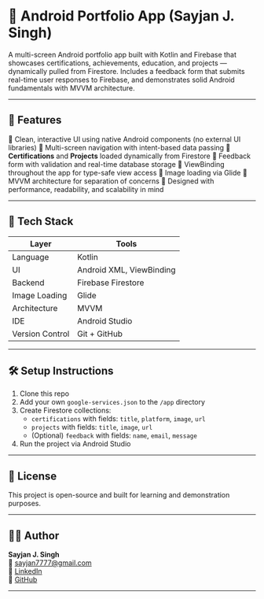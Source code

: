 # 📲 Android Portfolio App (Sayjan J. Singh)

A multi-screen Android portfolio app built with Kotlin and Firebase that showcases certifications, achievements, education, and projects — dynamically pulled from Firestore. Includes a feedback form that submits real-time user responses to Firebase, and demonstrates solid Android fundamentals with MVVM architecture.

---

## 🚀 Features

🔹 Clean, interactive UI using native Android components (no external UI libraries)
🔹 Multi-screen navigation with intent-based data passing
🔹 **Certifications** and **Projects** loaded dynamically from Firestore
🔹 Feedback form with validation and real-time database storage
🔹 ViewBinding throughout the app for type-safe view access
🔹 Image loading via Glide
🔹 MVVM architecture for separation of concerns
🔹 Designed with performance, readability, and scalability in mind

---

## 🔧 Tech Stack

| Layer | Tools |
|-------|-------|
| Language | Kotlin |
| UI | Android XML, ViewBinding |
| Backend | Firebase Firestore |
| Image Loading | Glide |
| Architecture | MVVM |
| IDE | Android Studio |
| Version Control | Git + GitHub |

---

## 🛠 Setup Instructions

1. Clone this repo
2. Add your own `google-services.json` to the `/app` directory
3. Create Firestore collections:
   - `certifications` with fields: `title`, `platform`, `image`, `url`
   - `projects` with fields: `title`, `image`, `url`
   - (Optional) `feedback` with fields: `name`, `email`, `message`
4. Run the project via Android Studio

---

## 📄 License

This project is open-source and built for learning and demonstration purposes.

---

## 👨‍💻 Author

**Sayjan J. Singh**  
📧 sayjan7777@gmail.com  
🔗 [LinkedIn](https://www.linkedin.com/in/sayjan-j-singh/)  
🐙 [GitHub](https://github.com/Sia714)

---

